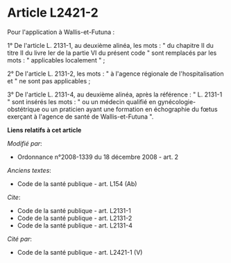 # Article L2421-2

Pour l'application à Wallis-et-Futuna : 

1° De l'article L. 2131-1, au deuxième alinéa, les mots : " du chapitre II du titre II du livre Ier de la partie VI du
présent code " sont remplacés par les mots : " applicables localement " ; 

2° De l'article L. 2131-2, les mots : " à l'agence régionale de l'hospitalisation et " ne sont pas applicables ; 

3° De l'article L. 2131-4, au deuxième alinéa, après la référence : " L. 2131-1 " sont insérés les mots : " ou un médecin
qualifié en gynécologie-obstétrique ou un praticien ayant une formation en échographie du fœtus exerçant à l'agence de santé
de Wallis-et-Futuna ".

**Liens relatifs à cet article**

_Modifié par_:

  - Ordonnance n°2008-1339 du 18 décembre 2008 - art. 2

_Anciens textes_:

  - Code de la santé publique - art. L154 (Ab)

_Cite_:

  - Code de la santé publique - art. L2131-1
  - Code de la santé publique - art. L2131-2
  - Code de la santé publique - art. L2131-4

_Cité par_:

  - Code de la santé publique - art. L2421-1 (V)
